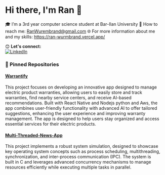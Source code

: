 # Hi there, I'm Ran 👋

🎓 I’m a 3rd year computer science student at Bar-Ilan University
📧 How to reach me: RanWurembrand@gmail.com 
🌐 For more information about me and my skills: https://ran-wurmbrand.vercel.app/

😊 **Let's connect:**  
[![LinkedIn](https://img.shields.io/badge/LinkedIn-Connect-blue?style=flat-square&logo=linkedin)](**www.linkedin.com/in/ran-wurmbrand-a4a039209**)  

### 📌 Pinned Repositories
#### [Warrantify](https://github.com/RanWurm/Warrantify)
This project focuses on developing an innovative app designed to manage electric product warranties, allowing users to easily store and track warranties, find nearby service centers, and receive AI-based recommendations. Built with React Native and Nodejs python and Aws, the app combines user-friendly functionality with advanced AI to offer tailored suggestions, enhancing the user experience and improving warranty management. The app is designed to help users stay organized and access essential services for their electric products.

#### [Multi-Threaded-News-App](https://github.com/RanWurm/Multi-Threaded-News-App)
This project implements a robust system simulation, designed to showcase key operating system concepts such as process scheduling, multithreading, synchronization, and inter-process communication (IPC). The system is built in C and leverages advanced concurrency mechanisms to manage resources efficiently while executing multiple tasks in parallel.

